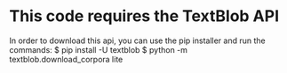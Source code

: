 # This code requires the TextBlob API
In order to download this api, you can use the pip installer and run the commands:
$ pip install -U textblob
$ python -m textblob.download_corpora lite
